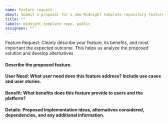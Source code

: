 ```yaml
---
name: Feature request
about: Submit a proposal for a new Midnight template repository feature
title: ""
labels: midnight-template-repo, public
assignees: ""
---
```


Feature Request: Clearly describe your feature, its benefits, and most important the expected outcome. This helps us analyze the proposed solution and develop alternatives

#### Describe the proposed feature.

#### User Need: What user need does this feature address? Include use cases and user stories.

#### Benefit: What benefits does this feature provide to users and the platform?

#### Details: Proposed implementation ideas, alternatives considered, dependencies, and any additional information.
